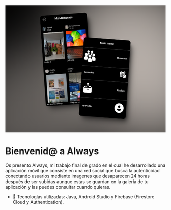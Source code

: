 <div align="center">
  <img height="400" src="https://github.com/DaniGonzaR/Always-mobile-app/blob/master/app/src/main/res/drawable/ImagenAlways.png?raw=true"  />
</div>

###

<h1 align="left">Bienvenid@ a Always</h1>

Os presento Always, mi trabajo final de grado en el cual he desarrollado una aplicación móvil que consiste en una red social que busca la autenticidad conectando usuarios mediante imagenes que desaparecen 24 horas después de ser subidas aunque estas se guardan en la galería de tu aplicación y las puedes consultar cuando quieras.

- 🌟 Tecnologías utilizadas: Java, Android Studio y Firebase (Firestore Cloud y Authentication).
